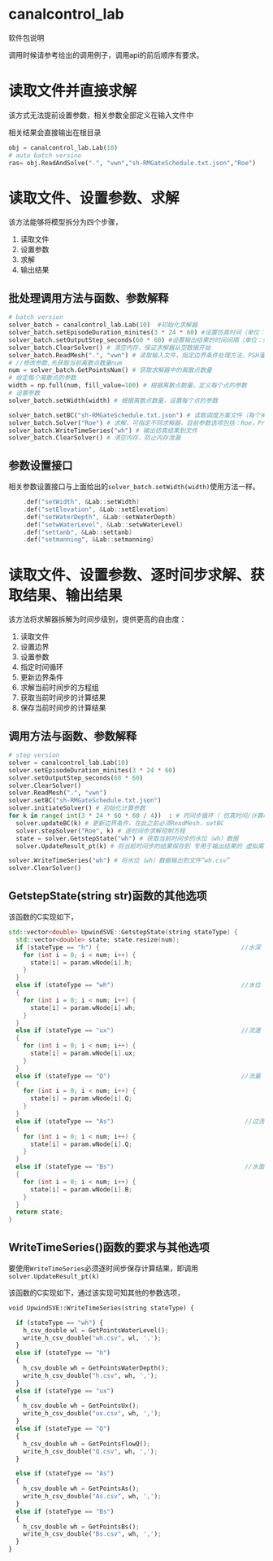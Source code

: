 # canalcontrol_lab
软件包说明

调用时候请参考给出的调用例子，调用api的前后顺序有要求。

# 读取文件并直接求解

该方式无法提前设置参数，相关参数全部定义在输入文件中

相关结果会直接输出在根目录

```python
obj = canalcontrol_lab.Lab(10)
# auto batch versino
ras= obj.ReadAndSolve(".", "vwn","sh-RMGateSchedule.txt.json","Roe")
```



# 读取文件、设置参数、求解

该方法能够将模型拆分为四个步骤，

1. 读取文件
2. 设置参数
3. 求解
4. 输出结果

## 批处理调用方法与函数、参数解释

```python
# batch version
solver_batch = canalcontrol_lab.Lab(10)  #初始化求解器
solver_batch.setEpisodeDuration_minites(3 * 24 * 60) #设置仿真时间（单位：min）
solver_batch.setOutputStep_seconds(60 * 60) #设置输出结果的时间间隔（单位：seconds）
solver_batch.ClearSolver() # 清空内存，保证求解器从空数据开始
solver_batch.ReadMesh(".", "vwn") # 读取输入文件，指定边界条件处理方法，PSH灌区全部采用“vwn”，其他灌区无限制，但该参数必须填写（"vwn"或任意字符串）
# //修改参数,先获取当前离散点数量num
num = solver_batch.GetPointsNum() # 获取求解器中的离散点数量
# 给定每个离散点的参数
width = np.full(num, fill_value=100) # 根据离散点数量，定义每个点的参数
# 设置参数
solver_batch.setWidth(width) # 根据离散点数量，设置每个点的参数

solver_batch.setBC("sh-RMGateSchedule.txt.json") # 读取调度方案文件（每个闸门的过流量时间序列）
solver_batch.Solver("Roe") # 求解，可指定不同求解器，目前参数选项包括：Roe，Pressure
solver_batch.WriteTimeSeries("wh") # 输出仿真结果到文件
solver_batch.ClearSolver() # 清空内存，防止内存泄漏
```

## 参数设置接口

相关参数设置接口与上面给出的`solver_batch.setWidth(width)`使用方法一样。

```c++
    .def("setWidth", &Lab::setWidth)
    .def("setElevation", &Lab::setElevation)
    .def("setWaterDepth", &Lab::setWaterDepth)
    .def("setwWaterLevel", &Lab::setwWaterLevel)
    .def("settanb", &Lab::settanb)
    .def("setmanning", &Lab::setmanning)
```



# 读取文件、设置参数、逐时间步求解、获取结果、输出结果

该方法将求解器拆解为时间步级别，提供更高的自由度：

1. 读取文件
2. 设置边界
3. 设置参数
4. 指定时间循环
5. 更新边界条件
6. 求解当前时间步的方程组
7. 获取当前时间步的计算结果
8. 保存当前时间步的计算结果

## 调用方法与函数、参数解释

```python
# step version
solver = canalcontrol_lab.Lab(10)
solver.setEpisodeDuration_minites(3 * 24 * 60) 
solver.setOutputStep_seconds(60 * 60) 
solver.ClearSolver() 
solver.ReadMesh(".", "vwn") 
solver.setBC("sh-RMGateSchedule.txt.json") 
solver.initiateSolver() # 初始化计算参数
for k in range( int(3 * 24 * 60 * 60 / 4))  : # 时间步循环（ 仿真时间/计算时间步，计算时间步=4 ）
  solver.updateBC(k) # 更新边界条件，在此之前必须ReadMesh，setBC
  solver.stepSolver("Roe", k) # 逐时间步求解控制方程
  state = solver.GetstepState("wh") # 获取当前时间步的水位（wh）数据
  solver.UpdateResult_pt(k) # 将当前时间步的结果保存到 专用于输出结果的 虚拟离散点中

solver.WriteTimeSeries("wh") # 将水位（wh）数据输出到文件“wh.csv”
solver.ClearSolver()
```



## GetstepState(string str)函数的其他选项

该函数的C实现如下，

```c++
std::vector<double> UpwindSVE::GetstepState(string stateType) {
  std::vector<double> state; state.resize(num);
  if (stateType == "h") {                                       //水深
    for (int i = 0; i < num; i++) {
      state[i] = param.wNode[i].h;
    }
  }
  else if (stateType == "wh")                                   //水位
  {
    for (int i = 0; i < num; i++) {
      state[i] = param.wNode[i].wh;
    }
  }
  else if (stateType == "ux")                                   //流速
  {
    for (int i = 0; i < num; i++) {
      state[i] = param.wNode[i].ux;
    }
  }
  else if (stateType == "Q")                                    //流量
  {
    for (int i = 0; i < num; i++) {
      state[i] = param.wNode[i].Q;
    }
  }
  else if (stateType == "As")                                    //过流面积
  {
    for (int i = 0; i < num; i++) {
      state[i] = param.wNode[i].Q;
    }
  }
  else if (stateType == "Bs")                                    //水面宽度
  {
    for (int i = 0; i < num; i++) {
      state[i] = param.wNode[i].B;
    }
  }
  return state;
}
```

## WriteTimeSeries()函数的要求与其他选项

要使用`WriteTimeSeries`必须逐时间步保存计算结果，即调用`solver.UpdateResult_pt(k)`

该函数的C实现如下，通过该实现可知其他的参数选项，

```python
void UpwindSVE::WriteTimeSeries(string stateType) {

  if (stateType == "wh") {
    h_csv_double wl = GetPointsWaterLevel();
    write_h_csv_double("wh.csv", wl, ',');
  }
  else if (stateType == "h")
  {
    h_csv_double wh = GetPointsWaterDepth();
    write_h_csv_double("h.csv", wh, ',');
  }
  else if (stateType == "ux")
  {
    h_csv_double wh = GetPointsUx();
    write_h_csv_double("ux.csv", wh, ',');
  }
  else if (stateType == "Q")
  {
    h_csv_double wh = GetPointsFlowQ();
    write_h_csv_double("Q.csv", wh, ',');
  }

  else if (stateType == "As")
  {
    h_csv_double wh = GetPointsAs();
    write_h_csv_double("As.csv", wh, ',');
  }
  else if (stateType == "Bs")
  {
    h_csv_double wh = GetPointsBs();
    write_h_csv_double("Bs.csv", wh, ',');
  }
}
```



